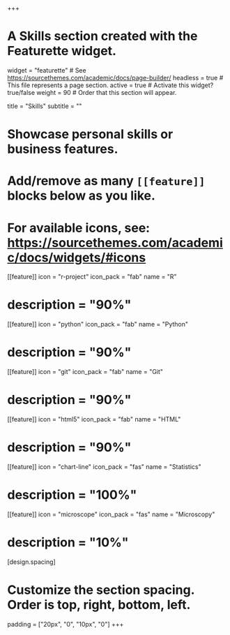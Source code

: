 +++
# A Skills section created with the Featurette widget.
widget = "featurette"  # See https://sourcethemes.com/academic/docs/page-builder/
headless = true  # This file represents a page section.
active = true  # Activate this widget? true/false
weight = 90  # Order that this section will appear.

title = "Skills"
subtitle = ""

# Showcase personal skills or business features.
# 
# Add/remove as many `[[feature]]` blocks below as you like.
# 
# For available icons, see: https://sourcethemes.com/academic/docs/widgets/#icons

[[feature]]
  icon = "r-project"
  icon_pack = "fab"
  name = "R"
#  description = "90%"

[[feature]]
  icon = "python"
  icon_pack = "fab"
  name = "Python"
#  description = "90%"

[[feature]]
  icon = "git"
  icon_pack = "fab"
  name = "Git"
#  description = "90%"

[[feature]]
  icon = "html5"
  icon_pack = "fab"
  name = "HTML"
#  description = "90%"
  
[[feature]]
  icon = "chart-line"
  icon_pack = "fas"
  name = "Statistics"
#  description = "100%"  
  
[[feature]]
  icon = "microscope"
  icon_pack = "fas"
  name = "Microscopy"
# description = "10%"

[design.spacing]
  # Customize the section spacing. Order is top, right, bottom, left.
  padding = ["20px", "0", "10px", "0"]
+++
